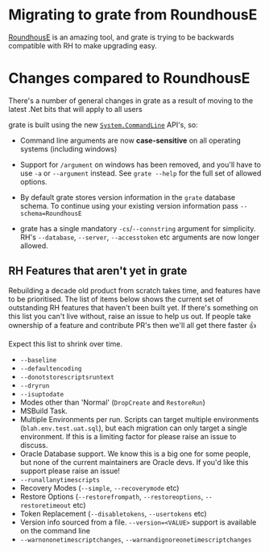 # Migrating to grate from RoundhousE

[RoundhousE](https://github.com/chucknorris/roundhouse) is an amazing tool, and grate is trying to be backwards compatible with RH to make upgrading easy.

# Changes compared to RoundhousE

There's a number of general changes in grate as a result of moving to the latest .Net bits that will apply to all users

grate is built using the new [`System.CommandLine`](https://github.com/dotnet/command-line-api) API's, so:
- Command line arguments are now **case-sensitive** on all operating systems (including windows)
- Support for `/argument` on windows has been removed, and you'll have to use `-a` or `--argument` instead.  See `grate --help` for the full set of allowed options.

- By default grate stores version information in the `grate` database schema.  To continue using your existing version information pass `--schema=RoundhousE`
- grate has a single mandatory `-cs`/`--connstring` argument for simplicity.  RH's `--database`, `--server`, `--accesstoken` etc arguments are now longer allowed.


## RH Features that aren't yet in grate

Rebuilding a decade old product from scratch takes time, and features have to be prioritised. The list of items below shows the current set of outstanding RH features that haven't been built yet.  If there's something on this list you can't live without, raise an issue to help us out.  If people take ownership of a feature and contribute PR's then we'll all get there faster 👍

Expect this list to shrink over time.

- `--baseline`
- `--defaultencoding`
- `--donotstorescriptsruntext`
- `--dryrun`
- `--isuptodate`
- Modes other than 'Normal' (`DropCreate` and `RestoreRun`)
- MSBuild Task.
- Multiple Environments per run. Scripts can target multiple environments (`blah.env.test.uat.sql`), but each migration can only target a single environment.  If this is a limiting factor for please raise an issue to discuss.
- Oracle Database support.  We know this is a big one for some people, but none of the current maintainers are Oracle devs.  If you'd like this support please raise an issue!
- `--runallanytimescripts`
- Recovery Modes (`--simple`, `--recoverymode` etc)
- Restore Options (`--restorefrompath`, `--restoreoptions`, `--restoretimeout` etc)
- Token Replacement (`--disabletokens`, `--usertokens` etc)
- Version info sourced from a file.  `--version=<VALUE>` support is available on the command line
- `--warnononetimescriptchanges`, `--warnandignoreonetimescriptchanges`




